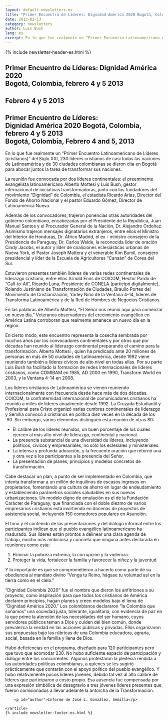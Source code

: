 ```yaml
---
layout: default-newsletters-es
title: "Primer Encuentro de Líderes: Dignidad América 2020 Bogotá, Colombia, febrero 4 y 5 2013"
date: 2013-02-13
category: newsletters
author: Luis Bush
lang: es
excerpt: En lo que fue realmente un “Primer Encuentro Latinoamericano de Líderes (cristianos)” del Siglo XXI, 230 líderes cristianos de casi todas las naciones de Latinoamérica y de 30 ciudades colombianas se dieron cita en Bogotá para abocar juntos la tarea de transformar sus naciones.
---
```

<div id="newsletter">
{% include newsletter-header-es.html %}
	<article>
	    <h1>Primer Encuentro de Líderes: Dignidad América 2020<br>Bogotá, Colombia, febrero 4 y 5 2013</h1>
		<h2 id="article-date"><time datetime="2013-02-13">Febrero 4 y 5 2013</time></h2>
		<h2 class="subheading">Primer Encuentro de Líderes: <br>Dignidad América 2020
Bogotá, Colombia, febrero 4 y 5 2013<br>
Bogotá, Colombia, Febrero 4 and 5, 2013</h2>
		<p id="first-paragraph">En lo que fue realmente un “Primer Encuentro Latinoamericano de Líderes (cristianos)” del Siglo XXI, 230 líderes cristianos de casi todas las naciones de Latinoamérica y de 30 ciudades colombianas se dieron cita en Bogotá para abocar juntos la tarea de transformar sus naciones.</p>
		<p>La reunión fue convocada por dos líderes continentales: el preeminente evangelista latinoamericano Alberto Mottesi y Luis Bush, gestor internacional de iniciativas transformadoras, junto con los fundadores del movimiento “Dignidad” de Colombia, el estadista Ricardo Arias, Director del Fondo de Ahorro Nacional  y el pastor Eduardo Gómez, Director de Latinoamérica Nueva. </p>
		<p>Además de los convocadores, trajeron ponencias otras autoridades del gobierno colombiano, encabezadas por el Presidente de la República, Juan Manuel Santos y el Procurador General de la Nación, Dr. Alejandro Ordoñez. Asimismo trajeron mensajes dignatarios extranjeros, entre ellos el Ministro del Interior de Honduras, Dr. Áfrico Madrid, el ex - ministro consejero de la Presidencia de Paraguay, Dr. Carlos Walde, la reconocida líder de oración Cindy Jacobs, el autor y líder de coaliciones eclesiásticas urbanas de Nueva York, el Pastor Joseph Mattera y el venerable Kim Bumil, consejero presidencial y líder de la Escuela de Agricultores “Canaán” de Corea del Sur.</p>
		<p>Estuvieron presentes también líderes de varias redes continentales de liderazgo cristiano, entre ellos Arnold Enns de COICOM, Hector Pardo de “Call-to-All”, Ricardo Luna, Presidente de CONELA (participó digitalmente), Rolando Justiniano de Transformación de Ciudades, Braulio Portes del Movimiento de Cristianización, Yarley Niño de la Ventana 4-14, líderes de Transforma Latinoamérica y de la Red de Hombres de Negocios Cristianos.
</p>
		<p>En las palabras de Alberto Mottesi, “El Señor nos reunió aquí para comenzar un nuevo día.”  Veteranos observadores del crecimiento evangélico en América Latina corroboran que realmente amanece un nuevo día en la región.</p>
		<p>En cierto modo, este encuentro representa la cosecha sembrada por muchos años por los convocadores continentales y por otros que por décadas han reunido al liderazgo continental preparando el camino para la transformación.  Alberto Mottesi , quien ha predicado ante 20 millones de personas en más de 50 ciudades de Latinoamérica, desde 1992 viene reuniendo también a líderes cívicos de alto nivel en todas ellas.  Por su parte Luis Bush ha facilitado la formación de redes internacionales de líderes cristianos, como COMIBAM en 1985, AD 2000 en 1990, Transform World en 2003, y la Ventana 4-14 en 2008.</p>
		<p>Los líderes cristianos de Latinoamérica se vienen reuniendo internacionalmente con frecuencia desde hace más de dos décadas.  COICOM, la confraternidad internacional de comunicadores cristianos ha reunido a miles de líderes anualmente desde 1992.  La Cruzada Estudiantil y Profesional para Cristo organizó varias cumbres continentales de liderazgo y Semilla convocó a cristianos en política diez veces en la década de los ´90.  Sin embargo, varios elementos distinguen esta reunión de otras 80:</p>
		<ul>
			<li>El calibre de los líderes reunidos, un buen porcentaje de los cuales ejercen al más alto nivel de liderazgo, continental y nacional.</li>
			<li>La presencia substancial de una diversidad de líderes, incluyendo políticos, cívicos y empresariales, no sólo los eclesiales y ministeriales.</li>
			<li>La intensa y profunda adoración, y la frecuente oración que retornó una y otra vez a los participantes a la presencia del Señor.</li>
			<li>La presentación de planes, principios y modelos concretos de transformación.</li>
		</ul>
		<p>Cabe destacar un plan, a punto de ser implementado en Colombia, que intenta transformar a un millón de inquilinos de escasos ingresos en propietarios, fomentando una cultura de ahorro en lugar de endeudamiento y estableciendo parámetros sociales saludables en sus nuevas urbanizaciones. Un modelo digno de emulación es el de la Fundación Carácter de Paraguay, que financiada con el doble diezmo de varios empresarios cristianos está invirtiendo en docenas de proyectos de asistencia social, incluyendo 150 comedores populares en Asunción.</p>
		<p>El tono y el contenido de las presentaciones y del diálogo informal entre los participantes indican que el pueblo evangélico latinoamericano ha madurado.  Sus líderes están prontos a delinear una clara agenda de trabajo, mucho más ambiciosa y concreta que ninguna antes declarada en reuniones como esta: </p>
		<ol>
			<li>Eliminar la pobreza extrema, la corrupción y la violencia.</li>
			<li>Proteger la vida, fortalecer la familia y favorecer la niñez y la juventud</li>
		</ol>
		<p>Y lo importante es que se comprometieron a hacerlo como parte de su obediencia al mandato divino “Venga tu Reino, hágase tu voluntad así en la tierra como en el cielo.” </p>
		<p>“Dignidad Colombia 2020” fue el nombre que dieron los anfitriones a su proyecto, como inspiración para que todos los cristianos de América declaren principios, hagan planes y creen modelos bajo el lema de “Dignidad América 2020.”  Los colombianos declararon “la Colombia que soñamos” una sociedad justa, tolerante, igualitaria, con evidencia de paz en la que prime la atención de las necesidades del ser humano, cuyos servidores públicos teman a Dios y cuiden del bien común, donde prevalezca la verdad en las acciones públicas y privadas.  Ellos organizaron sus propuestas bajo las rúbricas de una Colombia educadora, agraria, social, basada en la familia y llena de Dios.</p>
		<p>Hubo deficiencias en el programa, diseñado para 120 participantes pero que tuvo que acomodar 230.  No hubo suficiente espacio de participación y diálogo entre los concurrentes.  Algunos protestaron la pleitesía rendida a las autoridades políticas colombianas, a quienes se les sugirió prácticamente que contarán con el apoyo político del pueblo evangélico.  Y hubo relativamente pocos líderes jóvenes, debido tal vez al alto calibre de líderes que participaron a costo propio.  Esa ausencia fue compensada por una expresión simbólica de desagravio a tres jóvenes líderes presentes que fueron comisionados a llevar adelante la antorcha de la Transformación.</p>

		<p id="author">Informe de José L. González, Semilla</p>

	</article>
	{% include newsletter-footer-es.html %}
</div>
